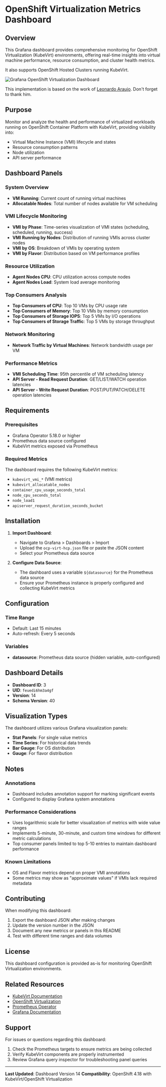 # OpenShift Virtualization Metrics Dashboard

## Overview

This Grafana dashboard provides comprehensive monitoring for OpenShift Virtualization (KubeVirt) environments, offering real-time insights into virtual machine performance, resource consumption, and cluster health metrics.

It also supports OpenShift Hosted Clusters running KubeVirt.

![Grafana OpenShift Virtualization Dashboard](./grafana-ocp-virt-dashboard.jpg "Grafana OpenShift Virtualization Dashboard")

This implementation is based on the work of [Leonardo Araujo](https://developers.redhat.com/articles/2024/08/19/monitor-openshift-virtualization-using-user-defined-projects-and-grafana "Leonardo Araujo Grafana Dashboards"). Don't forget to thank him.


## Purpose

Monitor and analyze the health and performance of virtualized workloads running on OpenShift Container Platform with KubeVirt, providing visibility into:
- Virtual Machine Instance (VMI) lifecycle and states
- Resource consumption patterns
- Node utilization
- API server performance

## Dashboard Panels

### System Overview
- **VM Running**: Current count of running virtual machines
- **Allocatable Nodes**: Total number of nodes available for VM scheduling

### VMI Lifecycle Monitoring
- **VMI by Phase**: Time-series visualization of VMI states (scheduling, scheduled, running, success)
- **VMI Running by Nodes**: Distribution of running VMIs across cluster nodes
- **VMI by OS**: Breakdown of VMIs by operating system
- **VMI by Flavor**: Distribution based on VM performance profiles

### Resource Utilization
- **Agent Nodes CPU**: CPU utilization across compute nodes
- **Agent Nodes Load**: System load average monitoring

### Top Consumers Analysis
- **Top Consumers of CPU**: Top 10 VMs by CPU usage rate
- **Top Consumers of Memory**: Top 10 VMs by memory consumption
- **Top Consumers of Storage IOPS**: Top 5 VMs by I/O operations
- **Top Consumers of Storage Traffic**: Top 5 VMs by storage throughput

### Network Monitoring
- **Network Traffic by Virtual Machines**: Network bandwidth usage per VM

### Performance Metrics
- **VMI Scheduling Time**: 95th percentile of VM scheduling latency
- **API Server - Read Request Duration**: GET/LIST/WATCH operation latencies
- **API Server - Write Request Duration**: POST/PUT/PATCH/DELETE operation latencies

## Requirements

### Prerequisites
- Grafana Operator 5.18.0 or higher
- Prometheus data source configured
- KubeVirt metrics exposed via Prometheus

### Required Metrics
The dashboard requires the following KubeVirt metrics:
- `kubevirt_vmi_*` (VMI metrics)
- `kubevirt_allocatable_nodes`
- `container_cpu_usage_seconds_total`
- `node_cpu_seconds_total`
- `node_load1`
- `apiserver_request_duration_seconds_bucket`

## Installation

1. **Import Dashboard**:
   - Navigate to Grafana > Dashboards > Import
   - Upload the `ocp-virt-hcp.json` file or paste the JSON content
   - Select your Prometheus data source

2. **Configure Data Source**:
   - The dashboard uses a variable `${datasource}` for the Prometheus data source
   - Ensure your Prometheus instance is properly configured and collecting KubeVirt metrics

## Configuration

### Time Range
- Default: Last 15 minutes
- Auto-refresh: Every 5 seconds

### Variables
- **datasource**: Prometheus data source (hidden variable, auto-configured)

## Dashboard Details

- **Dashboard ID**: 3
- **UID**: `feuedi6hm3a4gf`
- **Version**: 14
- **Schema Version**: 40

## Visualization Types

The dashboard utilizes various Grafana visualization panels:
- **Stat Panels**: For single value metrics
- **Time Series**: For historical data trends
- **Bar Gauge**: For OS distribution
- **Gauge**: For flavor distribution

## Notes

### Annotations
- Dashboard includes annotation support for marking significant events
- Configured to display Grafana system annotations

### Performance Considerations
- Uses logarithmic scale for better visualization of metrics with wide value ranges
- Implements 5-minute, 30-minute, and custom time windows for different metric calculations
- Top consumer panels limited to top 5-10 entries to maintain dashboard performance

### Known Limitations
- OS and Flavor metrics depend on proper VMI annotations
- Some metrics may show as "approximate values" if VMIs lack required metadata

## Contributing

When modifying this dashboard:
1. Export the dashboard JSON after making changes
2. Update the version number in the JSON
3. Document any new metrics or panels in this README
4. Test with different time ranges and data volumes

## License

This dashboard configuration is provided as-is for monitoring OpenShift Virtualization environments.

## Related Resources

- [KubeVirt Documentation](https://kubevirt.io/)
- [OpenShift Virtualization](https://www.openshift.com/learn/topics/virtualization)
- [Prometheus Operator](https://github.com/prometheus-operator/prometheus-operator)
- [Grafana Documentation](https://grafana.com/docs/)

## Support

For issues or questions regarding this dashboard:
1. Check the Prometheus targets to ensure metrics are being collected
2. Verify KubeVirt components are properly instrumented
3. Review Grafana query inspector for troubleshooting panel queries

---

**Last Updated**: Dashboard Version 14
**Compatibility**: OpenShift 4.18 with KubeVirt/OpenShift Virtualization
